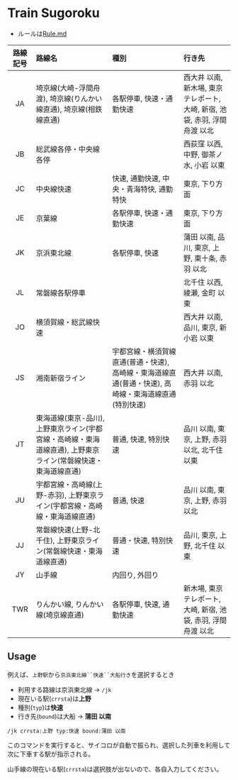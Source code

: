 # Train Sugoroku

 * ルールは[Rule.md](./Rule.md)

|路線記号|路線名|種別|行き先|
|:---:|:-----|:-----|:-------|
|JA|埼京線(大崎-浮間舟渡), 埼京線(りんかい線直通), 埼京線(相鉄線直通)|各駅停車, 快速・通勤快速|西大井 以南, 新木場, 東京テレポート, 大崎, 新宿, 池袋, 赤羽, 浮間舟渡 以北|
|JB|総武線各停・中央線各停||西荻窪 以西, 中野, 御茶ノ水, 小岩 以東|
|JC|中央線快速|快速, 通勤快速, 中央・青海特快, 通勤特快|東京, 下り方面|
|JE|京葉線|各駅停車, 快速・通勤快速|東京, 下り方面|
|JK|京浜東北線|各駅停車, 快速|蒲田 以南, 品川, 東京, 上野, 東十条, 赤羽 以北|
|JL|常磐線各駅停車||北千住 以西, 綾瀬, 金町 以東|
|JO|横須賀線・総武線快速||西大井 以南, 品川, 東京, 新小岩 以東|
|JS|湘南新宿ライン|宇都宮線・横須賀線直通(普通・快速), 高崎線・東海道線直通(普通・快速), 高崎線・東海道線直通(特別快速)|西大井 以南, 赤羽 以北|
|JT|東海道線(東京-品川), 上野東京ライン(宇都宮線・高崎線・東海道線直通), 上野東京ライン(常磐線快速・東海道線直通)|普通, 快速, 特別快速|品川 以南, 東京, 上野, 赤羽 以北, 北千住 以東|
|JU|宇都宮線・高崎線(上野-赤羽), 上野東京ライン(宇都宮線・高崎線・東海道線直通)|普通, 快速|品川 以南, 東京, 上野, 赤羽 以北|
|JJ|常磐線快速(上野-北千住), 上野東京ライン(常磐線快速・東海道線直通)|普通・快速, 特別快速|品川, 東京, 上野, 北千住 以東|
|JY|山手線|内回り, 外回り||
|TWR|りんかい線, りんかい線(埼京線直通)|各駅停車, 快速, 通勤快速|新木場, 東京テレポート, 大崎, 新宿, 池袋, 赤羽, 浮間舟渡 以北|

## Usage
例えば、`上野駅`から`京浜東北線``快速``大船行き`を選択するとき

 * 利用する路線は京浜東北線 -> `/jk`
 * 現在いる駅(`crrsta`)は**上野**
 * 種別(`typ`)は**快速**
 * 行き先(`bound`)は大船 -> **蒲田 以南**

`/jk crrsta:上野 typ:快速 bound:蒲田 以南`

このコマンドを実行すると、サイコロが自動で振られ、選択した列車を利用して次に下車する駅が指示される。

山手線の現在いる駅(`crrsta`)は選択肢が出ないので、各自入力してください。
